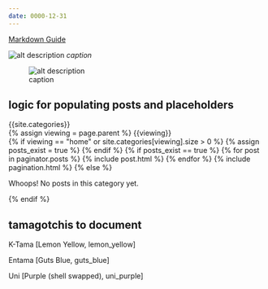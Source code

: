```yaml
---
date: 0000-12-31
---
```


[Markdown Guide](https://www.markdownguide.org)

![alt description](url)
_caption_

<figure>
<img src="url" alt="alt description" />
<figcaption>caption</figcaption>
</figure>

## logic for populating posts and placeholders

{{site.categories}}
<br />
{% assign viewing = page.parent %} {{viewing}}
<br />
{% if viewing == "home" or site.categories[viewing].size > 0 %}
{% assign posts_exist = true %}
{% endif %}
{% if posts_exist == true %}
{% for post in paginator.posts %}
{% include post.html %}
{% endfor %}
{% include pagination.html %}
{% else %}

<p>Whoops! No posts in this category yet.</p>
{% endif %}

## tamagotchis to document

K-Tama
[Lemon Yellow, lemon_yellow]

Entama
[Guts Blue, guts_blue]

Uni
[Purple (shell swapped), uni_purple]
